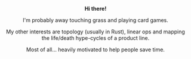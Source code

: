 <p align="center">
  <b>Hi there!</b><br>
</p>
  <p align="center">
  I'm probably away touching grass and playing card games.
</p>

<p align="center">
  My other interests are topology (usually in Rust), linear ops and mapping the life/death hype-cycles of a product line.
</p>

<p align="center">
  Most of all... heavily motivated to help people save time. 
</p>
